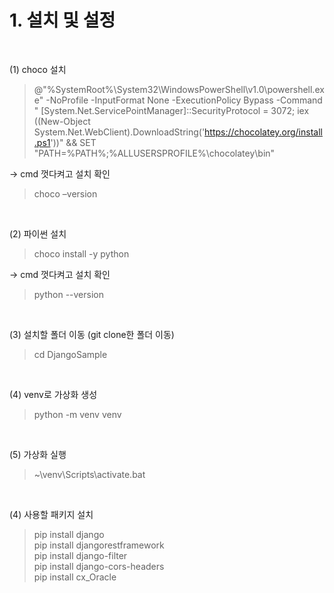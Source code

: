 # 1. 설치 및 설정

<br/>

(1) choco 설치

>@"%SystemRoot%\System32\WindowsPowerShell\v1.0\powershell.exe" -NoProfile -InputFormat None -ExecutionPolicy Bypass -Command " [System.Net.ServicePointManager]::SecurityProtocol = 3072; iex ((New-Object System.Net.WebClient).DownloadString('https://chocolatey.org/install.ps1'))" && SET "PATH=%PATH%;%ALLUSERSPROFILE%\chocolatey\bin"

→ cmd 껏다켜고 설치 확인

> choco –version

<br/>

(2) 파이썬 설치

> choco install -y python

→ cmd 껏다켜고 설치 확인

> python --version

<br/>

(3) 설치할 폴더 이동 (git clone한 폴더 이동)

> cd DjangoSample

<br/>

(4) venv로 가상화 생성

> python -m venv venv

<br/>

(5) 가상화 실행
> ~\venv\Scripts\activate.bat

<br/>

(4) 사용할 패키지 설치

> pip install django  
> pip install djangorestframework  
> pip install django-filter  
> pip install django-cors-headers  
> pip install cx_Oracle  

<br/>
